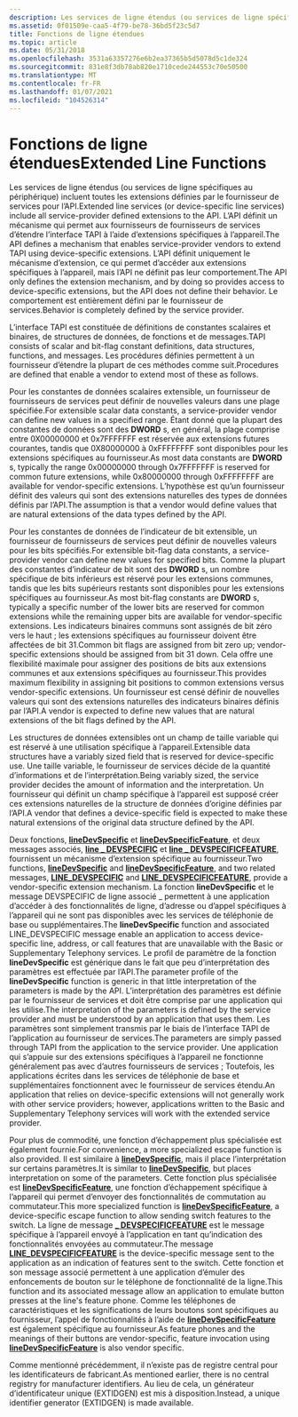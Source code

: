 ```yaml
---
description: Les services de ligne étendus (ou services de ligne spécifiques au périphérique) incluent toutes les extensions définies par le fournisseur de services pour l’API.
ms.assetid: 0f01509e-caa5-4f79-be78-36bd5f23c5d7
title: Fonctions de ligne étendues
ms.topic: article
ms.date: 05/31/2018
ms.openlocfilehash: 3531a63357276e6b2ea37365b5d5078d5c1de324
ms.sourcegitcommit: 831e8f3db78ab820e1710cede244553c70e50500
ms.translationtype: MT
ms.contentlocale: fr-FR
ms.lasthandoff: 01/07/2021
ms.locfileid: "104526314"
---
```

# <a name="extended-line-functions"></a><span data-ttu-id="9f12f-103">Fonctions de ligne étendues</span><span class="sxs-lookup"><span data-stu-id="9f12f-103">Extended Line Functions</span></span>

<span data-ttu-id="9f12f-104">Les services de ligne étendus (ou services de ligne spécifiques au périphérique) incluent toutes les extensions définies par le fournisseur de services pour l’API.</span><span class="sxs-lookup"><span data-stu-id="9f12f-104">Extended line services (or device-specific line services) include all service-provider defined extensions to the API.</span></span> <span data-ttu-id="9f12f-105">L’API définit un mécanisme qui permet aux fournisseurs de fournisseurs de services d’étendre l’interface TAPI à l’aide d’extensions spécifiques à l’appareil.</span><span class="sxs-lookup"><span data-stu-id="9f12f-105">The API defines a mechanism that enables service-provider vendors to extend TAPI using device-specific extensions.</span></span> <span data-ttu-id="9f12f-106">L’API définit uniquement le mécanisme d’extension, ce qui permet d’accéder aux extensions spécifiques à l’appareil, mais l’API ne définit pas leur comportement.</span><span class="sxs-lookup"><span data-stu-id="9f12f-106">The API only defines the extension mechanism, and by doing so provides access to device-specific extensions, but the API does not define their behavior.</span></span> <span data-ttu-id="9f12f-107">Le comportement est entièrement défini par le fournisseur de services.</span><span class="sxs-lookup"><span data-stu-id="9f12f-107">Behavior is completely defined by the service provider.</span></span>

<span data-ttu-id="9f12f-108">L’interface TAPI est constituée de définitions de constantes scalaires et binaires, de structures de données, de fonctions et de messages.</span><span class="sxs-lookup"><span data-stu-id="9f12f-108">TAPI consists of scalar and bit-flag constant definitions, data structures, functions, and messages.</span></span> <span data-ttu-id="9f12f-109">Les procédures définies permettent à un fournisseur d’étendre la plupart de ces méthodes comme suit.</span><span class="sxs-lookup"><span data-stu-id="9f12f-109">Procedures are defined that enable a vendor to extend most of these as follows.</span></span>

<span data-ttu-id="9f12f-110">Pour les constantes de données scalaires extensible, un fournisseur de fournisseurs de services peut définir de nouvelles valeurs dans une plage spécifiée.</span><span class="sxs-lookup"><span data-stu-id="9f12f-110">For extensible scalar data constants, a service-provider vendor can define new values in a specified range.</span></span> <span data-ttu-id="9f12f-111">Étant donné que la plupart des constantes de données sont des **DWORD** s, en général, la plage comprise entre 0X00000000 et 0x7FFFFFFF est réservée aux extensions futures courantes, tandis que 0X80000000 à 0xFFFFFFFF sont disponibles pour les extensions spécifiques au fournisseur.</span><span class="sxs-lookup"><span data-stu-id="9f12f-111">As most data constants are **DWORD** s, typically the range 0x00000000 through 0x7FFFFFFF is reserved for common future extensions, while 0x80000000 through 0xFFFFFFFF are available for vendor-specific extensions.</span></span> <span data-ttu-id="9f12f-112">L’hypothèse est qu’un fournisseur définit des valeurs qui sont des extensions naturelles des types de données définis par l’API.</span><span class="sxs-lookup"><span data-stu-id="9f12f-112">The assumption is that a vendor would define values that are natural extensions of the data types defined by the API.</span></span>

<span data-ttu-id="9f12f-113">Pour les constantes de données de l’indicateur de bit extensible, un fournisseur de fournisseurs de services peut définir de nouvelles valeurs pour les bits spécifiés.</span><span class="sxs-lookup"><span data-stu-id="9f12f-113">For extensible bit-flag data constants, a service-provider vendor can define new values for specified bits.</span></span> <span data-ttu-id="9f12f-114">Comme la plupart des constantes d’indicateur de bit sont des **DWORD** s, un nombre spécifique de bits inférieurs est réservé pour les extensions communes, tandis que les bits supérieurs restants sont disponibles pour les extensions spécifiques au fournisseur.</span><span class="sxs-lookup"><span data-stu-id="9f12f-114">As most bit-flag constants are **DWORD** s, typically a specific number of the lower bits are reserved for common extensions while the remaining upper bits are available for vendor-specific extensions.</span></span> <span data-ttu-id="9f12f-115">Les indicateurs binaires communs sont assignés de bit zéro vers le haut ; les extensions spécifiques au fournisseur doivent être affectées de bit 31.</span><span class="sxs-lookup"><span data-stu-id="9f12f-115">Common bit flags are assigned from bit zero up; vendor-specific extensions should be assigned from bit 31 down.</span></span> <span data-ttu-id="9f12f-116">Cela offre une flexibilité maximale pour assigner des positions de bits aux extensions communes et aux extensions spécifiques au fournisseur.</span><span class="sxs-lookup"><span data-stu-id="9f12f-116">This provides maximum flexibility in assigning bit positions to common extensions versus vendor-specific extensions.</span></span> <span data-ttu-id="9f12f-117">Un fournisseur est censé définir de nouvelles valeurs qui sont des extensions naturelles des indicateurs binaires définis par l’API.</span><span class="sxs-lookup"><span data-stu-id="9f12f-117">A vendor is expected to define new values that are natural extensions of the bit flags defined by the API.</span></span>

<span data-ttu-id="9f12f-118">Les structures de données extensibles ont un champ de taille variable qui est réservé à une utilisation spécifique à l’appareil.</span><span class="sxs-lookup"><span data-stu-id="9f12f-118">Extensible data structures have a variably sized field that is reserved for device-specific use.</span></span> <span data-ttu-id="9f12f-119">Une taille variable, le fournisseur de services décide de la quantité d’informations et de l’interprétation.</span><span class="sxs-lookup"><span data-stu-id="9f12f-119">Being variably sized, the service provider decides the amount of information and the interpretation.</span></span> <span data-ttu-id="9f12f-120">Un fournisseur qui définit un champ spécifique à l’appareil est supposé créer ces extensions naturelles de la structure de données d’origine définies par l’API.</span><span class="sxs-lookup"><span data-stu-id="9f12f-120">A vendor that defines a device-specific field is expected to make these natural extensions of the original data structure defined by the API.</span></span>

<span data-ttu-id="9f12f-121">Deux fonctions, [**lineDevSpecific**](/windows/desktop/api/Tapi/nf-tapi-linedevspecific) et [**lineDevSpecificFeature**](/windows/desktop/api/Tapi/nf-tapi-linedevspecificfeature), et deux messages associés, [**line \_ DEVSPECIFIC**](line-devspecific.md) et [**line \_ DEVSPECIFICFEATURE**](line-devspecificfeature.md), fournissent un mécanisme d’extension spécifique au fournisseur.</span><span class="sxs-lookup"><span data-stu-id="9f12f-121">Two functions, [**lineDevSpecific**](/windows/desktop/api/Tapi/nf-tapi-linedevspecific) and [**lineDevSpecificFeature**](/windows/desktop/api/Tapi/nf-tapi-linedevspecificfeature), and two related messages, [**LINE\_DEVSPECIFIC**](line-devspecific.md) and [**LINE\_DEVSPECIFICFEATURE**](line-devspecificfeature.md), provide a vendor-specific extension mechanism.</span></span> <span data-ttu-id="9f12f-122">La fonction **lineDevSpecific** et le message DEVSPECIFIC de ligne associé \_ permettent à une application d’accéder à des fonctionnalités de ligne, d’adresse ou d’appel spécifiques à l’appareil qui ne sont pas disponibles avec les services de téléphonie de base ou supplémentaires.</span><span class="sxs-lookup"><span data-stu-id="9f12f-122">The **lineDevSpecific** function and associated LINE\_DEVSPECIFIC message enable an application to access device-specific line, address, or call features that are unavailable with the Basic or Supplementary Telephony services.</span></span> <span data-ttu-id="9f12f-123">Le profil de paramètre de la fonction **lineDevSpecific** est générique dans le fait que peu d’interprétation des paramètres est effectuée par l’API.</span><span class="sxs-lookup"><span data-stu-id="9f12f-123">The parameter profile of the **lineDevSpecific** function is generic in that little interpretation of the parameters is made by the API.</span></span> <span data-ttu-id="9f12f-124">L’interprétation des paramètres est définie par le fournisseur de services et doit être comprise par une application qui les utilise.</span><span class="sxs-lookup"><span data-stu-id="9f12f-124">The interpretation of the parameters is defined by the service provider and must be understood by an application that uses them.</span></span> <span data-ttu-id="9f12f-125">Les paramètres sont simplement transmis par le biais de l’interface TAPI de l’application au fournisseur de services.</span><span class="sxs-lookup"><span data-stu-id="9f12f-125">The parameters are simply passed through TAPI from the application to the service provider.</span></span> <span data-ttu-id="9f12f-126">Une application qui s’appuie sur des extensions spécifiques à l’appareil ne fonctionne généralement pas avec d’autres fournisseurs de services ; Toutefois, les applications écrites dans les services de téléphonie de base et supplémentaires fonctionnent avec le fournisseur de services étendu.</span><span class="sxs-lookup"><span data-stu-id="9f12f-126">An application that relies on device-specific extensions will not generally work with other service providers; however, applications written to the Basic and Supplementary Telephony services will work with the extended service provider.</span></span>

<span data-ttu-id="9f12f-127">Pour plus de commodité, une fonction d’échappement plus spécialisée est également fournie.</span><span class="sxs-lookup"><span data-stu-id="9f12f-127">For convenience, a more specialized escape function is also provided.</span></span> <span data-ttu-id="9f12f-128">Il est similaire à [**lineDevSpecific**](/windows/desktop/api/Tapi/nf-tapi-linedevspecific), mais il place l’interprétation sur certains paramètres.</span><span class="sxs-lookup"><span data-stu-id="9f12f-128">It is similar to [**lineDevSpecific**](/windows/desktop/api/Tapi/nf-tapi-linedevspecific), but places interpretation on some of the parameters.</span></span> <span data-ttu-id="9f12f-129">Cette fonction plus spécialisée est [**lineDevSpecificFeature**](/windows/desktop/api/Tapi/nf-tapi-linedevspecificfeature), une fonction d’échappement spécifique à l’appareil qui permet d’envoyer des fonctionnalités de commutation au commutateur.</span><span class="sxs-lookup"><span data-stu-id="9f12f-129">This more specialized function is [**lineDevSpecificFeature**](/windows/desktop/api/Tapi/nf-tapi-linedevspecificfeature), a device-specific escape function to allow sending switch features to the switch.</span></span> <span data-ttu-id="9f12f-130">La ligne de message [**\_ DEVSPECIFICFEATURE**](line-devspecificfeature.md) est le message spécifique à l’appareil envoyé à l’application en tant qu’indication des fonctionnalités envoyées au commutateur.</span><span class="sxs-lookup"><span data-stu-id="9f12f-130">The message [**LINE\_DEVSPECIFICFEATURE**](line-devspecificfeature.md) is the device-specific message sent to the application as an indication of features sent to the switch.</span></span> <span data-ttu-id="9f12f-131">Cette fonction et son message associé permettent à une application d’émuler des enfoncements de bouton sur le téléphone de fonctionnalité de la ligne.</span><span class="sxs-lookup"><span data-stu-id="9f12f-131">This function and its associated message allow an application to emulate button presses at the line's feature phone.</span></span> <span data-ttu-id="9f12f-132">Comme les téléphones de caractéristiques et les significations de leurs boutons sont spécifiques au fournisseur, l’appel de fonctionnalités à l’aide de [**lineDevSpecificFeature**](/windows/desktop/api/Tapi/nf-tapi-linedevspecificfeature) est également spécifique au fournisseur.</span><span class="sxs-lookup"><span data-stu-id="9f12f-132">As feature phones and the meanings of their buttons are vendor-specific, feature invocation using [**lineDevSpecificFeature**](/windows/desktop/api/Tapi/nf-tapi-linedevspecificfeature) is also vendor specific.</span></span>

<span data-ttu-id="9f12f-133">Comme mentionné précédemment, il n’existe pas de registre central pour les identificateurs de fabricant.</span><span class="sxs-lookup"><span data-stu-id="9f12f-133">As mentioned earlier, there is no central registry for manufacturer identifiers.</span></span> <span data-ttu-id="9f12f-134">Au lieu de cela, un générateur d’identificateur unique (EXTIDGEN) est mis à disposition.</span><span class="sxs-lookup"><span data-stu-id="9f12f-134">Instead, a unique identifier generator (EXTIDGEN) is made available.</span></span>

 

 



